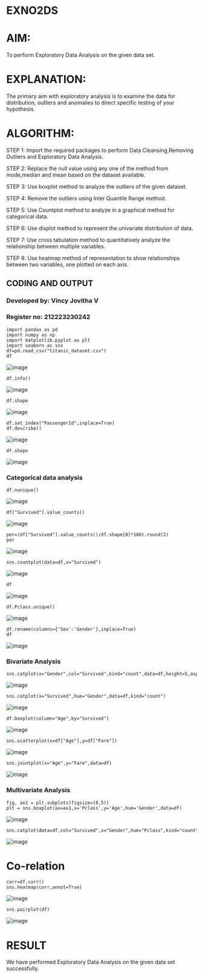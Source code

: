 # EXNO2DS
# AIM:
To perform Exploratory Data Analysis on the given data set.
      
# EXPLANATION:
  The primary aim with exploratory analysis is to examine the data for distribution, outliers and anomalies to direct specific testing of your hypothesis.
  
# ALGORITHM:
STEP 1: Import the required packages to perform Data Cleansing,Removing Outliers and Exploratory Data Analysis.

STEP 2: Replace the null value using any one of the method from mode,median and mean based on the dataset available.

STEP 3: Use boxplot method to analyze the outliers of the given dataset.

STEP 4: Remove the outliers using Inter Quantile Range method.

STEP 5: Use Countplot method to analyze in a graphical method for categorical data.

STEP 6: Use displot method to represent the univariate distribution of data.

STEP 7: Use cross tabulation method to quantitatively analyze the relationship between multiple variables.

STEP 8: Use heatmap method of representation to show relationships between two variables, one plotted on each axis.

## CODING AND OUTPUT
### Developed by: Vincy Jovitha V
### Register no: 212223230242
```
import pandas as pd
import numpy as np
import matplotlib.pyplot as plt
import seaborn as sns  
df=pd.read_csv("titanic_dataset.csv")
df
```
![image](https://github.com/user-attachments/assets/0a6919fd-24c7-4e3e-8bc9-20c2e6c850a0)

```
df.info()
```
![image](https://github.com/user-attachments/assets/84c60709-2ede-43ce-b089-246cda7f8418)

```
df.shape
```
![image](https://github.com/user-attachments/assets/c0dfa8d6-79f7-4597-9a12-e3c6e36f09d8)

```
df.set_index("PassengerId",inplace=True)
df.describe()
```
![image](https://github.com/user-attachments/assets/68962cd3-54c9-49ea-b9e4-cb8a6d122194)

```
df.shape
```
![image](https://github.com/user-attachments/assets/1a87d127-2173-448f-829f-023b2d61816e)

### Categorical data analysis
```
df.nunique()
```
![image](https://github.com/user-attachments/assets/d5f6d51b-1396-4164-b784-0ee80675707a)


```
df["Survived"].value_counts()
```
![image](https://github.com/user-attachments/assets/3fedfc48-6e48-4589-9f59-cf7895c9189d)

```
per=(df["Survived"].value_counts()/df.shape[0]*100).round(2)
per
```
![image](https://github.com/user-attachments/assets/1b04b9c6-266e-4406-8da8-c13abeea29d4)

```
sns.countplot(data=df,x="Survived")
```
![image](https://github.com/user-attachments/assets/0587ba82-30fe-4ea7-b1f7-fcbd0cc6ac15)


```
df
```
![image](https://github.com/user-attachments/assets/8485c48c-2548-4950-8a14-09ecd0cfb89e)

```
df.Pclass.unique()
```
![image](https://github.com/user-attachments/assets/68e7e87f-cd47-449f-b215-10b210d0f141)

```
df.rename(columns={'Sex':'Gender'},inplace=True)
df
```
![image](https://github.com/user-attachments/assets/9634f01b-a334-4a3f-a3f7-a1e112300d3b)

### Bivariate Analysis
```
sns.catplot(x="Gender",col="Survived",kind="count",data=df,height=5,aspect=.7)
```
![image](https://github.com/user-attachments/assets/74935e66-3dc9-4e0b-9270-7cbbe1b9e9c2)

```
sns.catplot(x="Survived",hue="Gender",data=df,kind="count")
```
![image](https://github.com/user-attachments/assets/db8144e3-21a8-47fc-a1d7-40deb7766e1f)

```
df.boxplot(column="Age",by="Survived")
```
![image](https://github.com/user-attachments/assets/50543f68-58a1-4f52-a432-71b698c0fe5c)

```
sns.scatterplot(x=df["Age"],y=df["Fare"])
```
![image](https://github.com/user-attachments/assets/5123da08-5522-4d2e-9149-c1eb0e302fea)

```
sns.jointplot(x="Age",y="Fare",data=df)
```
![image](https://github.com/user-attachments/assets/995a304b-70b7-45cc-8dd6-a441c55a940e)


### Multivariate Analysis
```
fig, ax1 = plt.subplots(figsize=(8,5))
plt = sns.boxplot(ax=ax1,x='Pclass',y='Age',hue='Gender',data=df)
```
![image](https://github.com/user-attachments/assets/3a7ac7a3-f59b-48e6-a757-7b9271887817)

```
sns.catplot(data=df,col="Survived",x="Gender",hue="Pclass",kind="count")
```
![image](https://github.com/user-attachments/assets/f66b44e8-40d1-40de-b67c-a4f46c48703f)

# Co-relation
```
corr=df.corr()
sns.heatmap(corr,annot=True)
```
![image](https://github.com/user-attachments/assets/a533f225-2b6e-4e51-812c-77cac0c2f56a)

```
sns.pairplot(df)
```
![image](https://github.com/user-attachments/assets/b0267798-d3d4-4fa2-a42e-041e26126e0b)

# RESULT
We have performed Exploratory Data Analysis on the given data set successfully.

